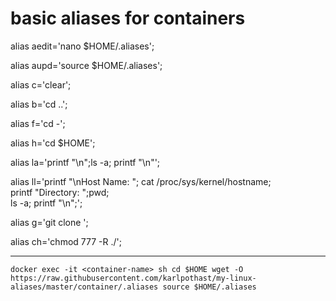 
# basic aliases for containers 

alias aedit='nano $HOME/.aliases';

alias aupd='source $HOME/.aliases';

alias c='clear';

alias b='cd ..';

alias f='cd -';

alias h='cd $HOME';

alias la='printf "\n";ls -a; printf "\n"';

alias ll='printf "\nHost Name: "; cat /proc/sys/kernel/hostname; \
  printf "Directory: ";pwd; \
  ls -a; printf "\n";';

alias g='git clone ';

alias ch='chmod 777 -R ./';

------------------------
`docker exec -it <container-name> sh
cd $HOME
wget -O https://raw.githubusercontent.com/karlpothast/my-linux-aliases/master/container/.aliases
source $HOME/.aliases`
